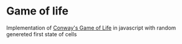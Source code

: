# Game of life

Implementation of [Conway's Game of Life](https://en.wikipedia.org/wiki/Conway%27s_Game_of_Life) in javascript with random genereted first state of cells



